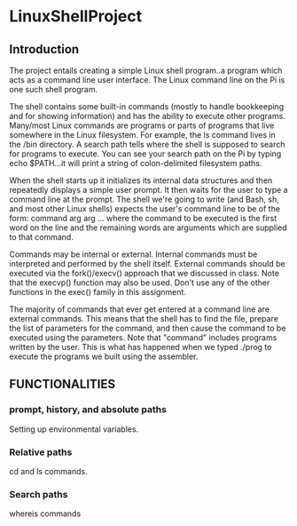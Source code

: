 # LinuxShellProject

## Introduction
The project entails creating a simple Linux shell program..a program which acts as a command line user interface. The Linux command line on the Pi is one such shell program.

The shell contains some built-in commands (mostly to handle bookkeeping and for showing information) and has the ability to execute other programs. Many/most Linux commands are programs or parts of programs that live somewhere in the Linux filesystem. For example, the ls command lives in the /bin directory. A search path tells where the shell is supposed to search for programs to execute. You can see your search path on the Pi by typing echo $PATH...it will print a string of colon-delimited filesystem paths.

When the shell starts up it initializes its internal data structures and then repeatedly displays a simple user prompt. It then waits for the user to type a command line at the prompt. The shell we're going to write (and Bash, sh, and most other Linux shells) expects the user's command line to be of the form: command arg arg ... where the command to be executed is the first word on the line and the remaining words are arguments which are supplied to that command.

Commands may be internal or external. Internal commands must be interpreted and performed by the shell itself. External commands should be executed via the fork()/execv() approach that we discussed in class. Note that the execvp() function may also be used. Don't use any of the other functions in the exec() family in this assignment.

The majority of commands that ever get entered at a command line are external commands. This means that the shell has to find the file, prepare the list of parameters for the command, and then cause the command to be executed using the parameters. Note that "command" includes programs written by the user. This is what has happened when we typed ./prog to execute the programs we built using the assembler.

## FUNCTIONALITIES
### prompt, history, and absolute paths
Setting up environmental variables.

### Relative paths
cd and ls commands.

### Search paths
whereis commands
